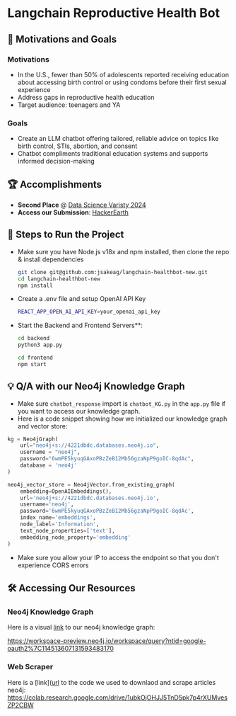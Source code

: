 # Langchain Reproductive Health Bot

## 🎯 Motivations and Goals
### Motivations
- In the U.S., fewer than 50% of adolescents reported receiving education about accessing birth control or using condoms before their first sexual experience​
- Address gaps in reproductive health education
- Target audience: teenagers and YA
### Goals
- Create an LLM chatbot offering tailored, reliable advice on topics like birth control, STIs, abortion, and consent
- Chatbot compliments traditional education systems and supports informed decision-making 

## 🏆 Accomplishments

- **Second Place** @ [Data Science Varisty 2024](https://womeninbigdata-llm.hackerearth.com/)
- **Access our Submission**: [HackerEarth](https://womeninbigdata-llm.hackerearth.com/challenges/hackathon/llm-hackathon-2/dashboard/de1abe9/submission/)

## 🚀 Steps to Run the Project

- Make sure you have Node.js v18x and npm installed, then clone the repo & install dependencies
  
   ```bash
   git clone git@github.com:jsakeag/langchain-healthbot-new.git
   cd langchain-healthbot-new
   npm install

- Create a .env file and setup OpenAI API Key 

   ```bash
   REACT_APP_OPEN_AI_API_KEY=your_openai_api_key

- Start the Backend and Frontend Servers**:
   
   ```bash
   cd backend
   python3 app.py
   ```

   ```bash
   cd frontend
   npm start
   ```

## 💡 Q/A with our Neo4j Knowledge Graph

- Make sure `chatbot_response` import is `chatbot_KG.py` in the `app.py` file if you want to access our knowledge graph.
- Here is a code snippet showing how we initialized our knowledge graph and vector store:

```python
kg = Neo4jGraph(
    url="neo4j+s://4221dbdc.databases.neo4j.io",
    username = "neo4j",
    password="6wmPE5kyuqGAxoPBzZeB12Mb56gzaNpP9goIC-8qdAc",
    database = 'neo4j'
)

neo4j_vector_store = Neo4jVector.from_existing_graph(
    embedding=OpenAIEmbeddings(),
    url='neo4j+s://4221dbdc.databases.neo4j.io',
    username='neo4j',
    password='6wmPE5kyuqGAxoPBzZeB12Mb56gzaNpP9goIC-8qdAc',
    index_name='embeddings',
    node_label='Information',
    text_node_properties=['text'],
    embedding_node_property='embedding'
)
```

- Make sure you allow your IP to access the endpoint so that you don't experience CORS errors

## 🛠️ Accessing Our Resources

### Neo4j Knowledge Graph
Here is a visual [link]([url](https://workspace-preview.neo4j.io/workspace/query?ntid=google-oauth2%7C114513607131593483170)) to our neo4j knowledge graph:

https://workspace-preview.neo4j.io/workspace/query?ntid=google-oauth2%7C114513607131593483170

### Web Scraper
Here is a [link]([url](https://colab.research.google.com/drive/1ubkOjOHJJ5TnD5pk7p4rXUMvesZP2CBW) to the code we used to downlaod and scrape articles neo4j:
https://colab.research.google.com/drive/1ubkOjOHJJ5TnD5pk7p4rXUMvesZP2CBW
